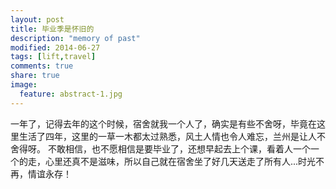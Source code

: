 ```yaml
---
layout: post
title: 毕业季是怀旧的
description: "memory of past"
modified: 2014-06-27
tags: [lift,travel]
comments: true
share: true
image:
  feature: abstract-1.jpg
---
```

一年了，记得去年的这个时候，宿舍就我一个人了，确实是有些不舍呀，毕竟在这里生活了四年，这里的一草一木都太过熟悉，风土人情也令人难忘，兰州是让人不舍得呀。
不敢相信，也不愿相信是要毕业了，还想早起去上个课，看着人一个一个的走，心里还真不是滋味，所以自己就在宿舍坐了好几天送走了所有人...时光不再，情谊永存！
